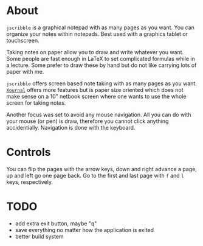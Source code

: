 About
=====

`jscribble` is a graphical notepad with as many pages as you want. You can
organize your notes within notepads. Best used with a graphics tablet or
touchscreen.

Taking notes on paper allow you to draw and write whatever you want. Some
people are fast enough in LaTeX to set complicated formulas while in a lecture.
Some prefer to draw these by hand but do not like carrying lots of paper with
me.

`jscribble` offers screen based note taking with as many pages as you want.
[`Xournal`](http://xournal.sourceforge.net/) offers more features but is paper
size oriented which does not make sense on a 10" netbook screen where one wants
to use the whole screen for taking notes.

Another focus was set to avoid any mouse navigation. All you can do with your
mouse (or pen) is draw, therefore you cannot click anything accidentially.
Navigation is done with the keyboard.


Controls
========

You can flip the pages with the arrow keys, down and right advance a page, up
and left go one page back. Go to the first and last page with `f` and `l` keys,
respectively.


TODO
====

- add extra exit button, maybe "q"
- save everything no matter how the application is exited
- better build system
